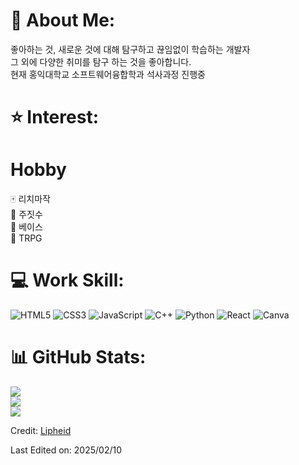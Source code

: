 # 💫 About Me:
좋아하는 것, 새로운 것에 대해 탐구하고 끊임없이 학습하는 개발자<br>그 외에 다양한 취미를 탐구 하는 것을 좋아합니다.<br> 현재 홍익대학교 소프트웨어융합학과 석사과정 진행중<br>

# ⭐ Interest:
# Hobby
🀄 리치마작<br>
🥋 주짓수<br>
🎸 베이스<br>
🎲 TRPG<br>




# 💻  Work Skill:
![HTML5](https://img.shields.io/badge/html5-%23E34F26.svg?style=for-the-badge&logo=html5&logoColor=white) ![CSS3](https://img.shields.io/badge/css3-%231572B6.svg?style=for-the-badge&logo=css3&logoColor=white)  ![JavaScript](https://img.shields.io/badge/javascript-%23323330.svg?style=for-the-badge&logo=javascript&logoColor=%23F7DF1E) 
![C++](https://img.shields.io/badge/C%2B%2B-00599C?style=for-the-badge&logo=c%2B%2B&logoColor=white) ![Python](https://img.shields.io/badge/Python-3776AB?style=for-the-badge&logo=python&logoColor=white)
![React](https://img.shields.io/badge/react-%2320232a.svg?style=for-the-badge&logo=react&logoColor=%2361DAFB) ![Canva](https://img.shields.io/badge/Canva-%2300C4CC.svg?style=for-the-badge&logo=Canva&logoColor=white) 


# 📊 GitHub Stats:
![](https://github-readme-stats.vercel.app/api?username=Lipheid&theme=dark&hide_border=false&include_all_commits=false&count_private=false)<br/>
![](https://github-readme-streak-stats.herokuapp.com/?user=Lipheid&theme=dark&hide_border=false)<br/>
![](https://github-readme-stats.vercel.app/api/top-langs/?username=Lipheid&theme=dark&hide_border=false&include_all_commits=false&count_private=false&layout=compact)



Credit: [Lipheid](https://github.com/Lipheid)

Last Edited on: 2025/02/10
